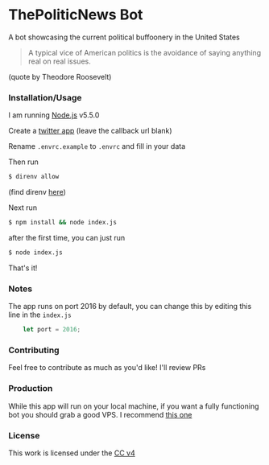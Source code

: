 # ThePoliticNews Bot

A bot showcasing the current political buffoonery in the United States

>A typical vice of American politics is the avoidance of saying anything real on real issues.

(quote by Theodore Roosevelt)

### Installation/Usage

I am running [Node.js](https://nodejs.org/) v5.5.0

Create a [twitter app](http://apps.twitter.com) (leave the callback url blank)

Rename `.envrc.example` to `.envrc` and fill in your data

Then run

```sh
$ direnv allow
```

(find direnv [here](http://direnv.net/))

Next run

```sh
$ npm install && node index.js
```

after the first time, you can just run

```sh
$ node index.js
```

That's it!

### Notes

The app runs on port 2016 by default, you can change this by editing this line in the `index.js`

```js
    let port = 2016;
```

### Contributing
Feel free to contribute as much as you'd like! I'll review PRs

### Production

While this app will run on your local machine, if you want a fully functioning bot you should grab a good VPS. I recommend [this one](https://www.ovh.com/us/vps/vps-ssd.xml)

### License
This work is licensed under the [CC v4](https://creativecommons.org/licenses/by/4.0/)
